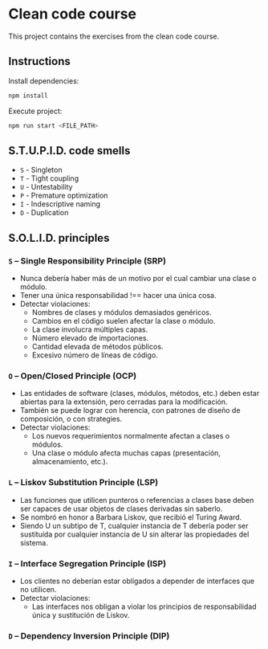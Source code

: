 # Clean code course

This project contains the exercises from the clean code course.

## Instructions

Install dependencies:

```bash
npm install
```

Execute project:

```bash
npm run start <FILE_PATH>
```

## S.T.U.P.I.D. code smells

- `S` - Singleton
- `T` - Tight coupling
- `U` - Untestability
- `P` - Premature optimization
- `I` - Indescriptive naming
- `D` - Duplication

## S.O.L.I.D. principles

### `S` – Single Responsibility Principle (SRP)

- Nunca debería haber más de un motivo por el cual cambiar una clase o módulo.
- Tener una única responsabilidad !== hacer una única cosa.
- Detectar violaciones:
  - Nombres de clases y módulos demasiados genéricos.
  - Cambios en el código suelen afectar la clase o módulo.
  - La clase involucra múltiples capas.
  - Número elevado de importaciones.
  - Cantidad elevada de métodos públicos.
  - Excesivo número de líneas de código.

### `O` – Open/Closed Principle (OCP)

- Las entidades de software (clases, módulos, métodos, etc.) deben estar 
  abiertas para la extensión, pero cerradas para la modificación.
- También se puede lograr con herencia, con patrones de diseño de composición, 
  o con strategies.
- Detectar violaciones:
  - Los nuevos requerimientos normalmente afectan a clases o módulos.
  - Una clase o módulo afecta muchas capas (presentación, almacenamiento, etc.).

### `L` – Liskov Substitution Principle (LSP)

- Las funciones que utilicen punteros o referencias a clases base deben ser 
  capaces de usar objetos de clases derivadas sin saberlo.
- Se nombró en honor a Barbara Liskov, que recibió el Turing Award.
- Siendo U un subtipo de T, cualquier instancia de T debería poder ser
  sustituída por cualquier instancia de U sin alterar las propiedades del 
  sistema.

### `I` – Interface Segregation Principle (ISP)

- Los clientes no deberían estar obligados a depender de interfaces que no 
  utilicen.
- Detectar violaciones:
  - Las interfaces nos obligan a violar los principios de responsabilidad única 
    y sustitución de Liskov.
  

### `D` – Dependency Inversion Principle (DIP)
